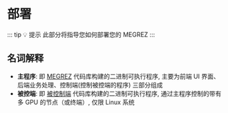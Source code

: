 # 部署

::: tip 💡 提示
此部分将指导您如何部署您的 MEGREZ
:::

## 名词解释

- **主程序**: 即 [MEGREZ](https://github.com/XShengTech/MEGREZ) 代码库构建的二进制可执行程序, 主要为前端 UI 界面、后端业务处理、控制端(控制被控端的程序) 三部分组成
- **被控端**: 即 [被控制端](https://github.com/XShengTech/gpu-docker-api) 代码库构建的二进制可执行程序, 通过主程序控制的带有多 GPU 的节点（或终端）, 仅限 Linux 系统